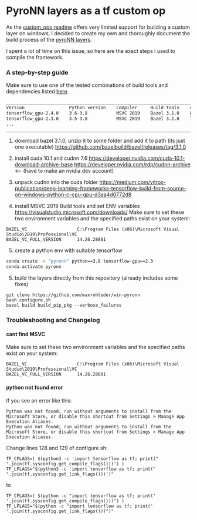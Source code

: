 # PyroNN layers as a tf custom op

As the [custom_ops readme](https://github.com/tensorflow/custom-op) offers very limited support for building a custom
layer on windows, I decided to create my own and thoroughly document the build process of 
the [pyroNN layers](https://github.com/csyben/PYRO-NN-Layers).

I spent a lot of time on this issue, so here are the exact steps I used to compile the framework.

### A step-by-step guide

Make sure to use one of the tested combinations of build tools and dependencies listed [here](https://www.tensorflow.org/install/source_windows?hl=en#gpu).

```md
____________________________________________________________________________________
Version	                Python version	  Compiler	   Build tools    cuDNN	  CUDA
tensorflow_gpu-2.4.0	3.6-3.8	          MSVC 2019	   Bazel 3.1.0	  8.0	  11.0
tensorflow_gpu-2.3.0	3.5-3.8	          MSVC 2019	   Bazel 3.1.0	  7.6	  10.1   <-- using this setup
...
____________________________________________________________________________________
```

1. download bazel 3.1.0, unzip it to some folder and add it to path (its just one executable)
https://github.com/bazelbuild/bazel/releases/tag/3.1.0

2. install cuda 10.1 and cudnn 7.6
https://developer.nvidia.com/cuda-10.1-download-archive-base
https://developer.nvidia.com/rdp/cudnn-archive  <-- (have to make an nvidia dev account)

3. unpack cudnn into the cuda folder
https://medium.com/vitrox-publication/deep-learning-frameworks-tensorflow-build-from-source-on-windows-python-c-cpu-gpu-d3aa4d0772d8

4. install MSVC 2019 Build tools and set ENV variables
https://visualstudio.microsoft.com/downloads/
Make sure to set these two environment variables and the specified paths exist on your system:
```
BAZEL_VC                   C:\Program Files (x86)\Microsoft Visual Studio\2019\Professional\VC
BAZEL_VC_FULL_VERSION      14.26.28801
```
   
5. create a python env with suitable tensorflow
```bash
conda create -n "pyronn" python==3.8 tensorflow-gpu==2.3
conda activate pyronn
```

5. build the layers directly from this repository (already includes some fixes)
```shell
git clone https://github.com/maxrohleder/win-pyronn
bash configure.sh
bazel build build_pip_pkg --verbose_failures
```
   


### Troubleshooting and Changelog

#### cant find MSVC 

Make sure to set these two environment variables and the specified paths exist on your system:
```
BAZEL_VC                   C:\Program Files (x86)\Microsoft Visual Studio\2019\Professional\VC
BAZEL_VC_FULL_VERSION      14.26.28801
```

#### python not found error

If you see an error like this:
```shell
Python was not found; run without arguments to install from the Microsoft Store, or disable this shortcut from Settings > Manage App Execution Aliases.
Python was not found; run without arguments to install from the Microsoft Store, or disable this shortcut from Settings > Manage App Execution Aliases.
```

Change lines 128 and 129 of configure.sh:

```shell
TF_CFLAGS=( $(python3 -c 'import tensorflow as tf; print(" ".join(tf.sysconfig.get_compile_flags()))') )
TF_LFLAGS="$(python3 -c 'import tensorflow as tf; print(" ".join(tf.sysconfig.get_link_flags()))')"
```

to 

```shell
TF_CFLAGS=( $(python -c "import tensorflow as tf; print(' '.join(tf.sysconfig.get_compile_flags()))") )
TF_LFLAGS="$(python -c "import tensorflow as tf; print(' '.join(tf.sysconfig.get_link_flags()))")"
```





















